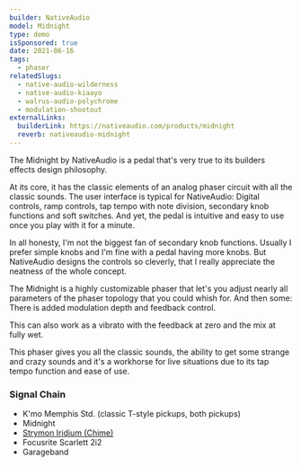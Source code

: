 ```yaml
---
builder: NativeAudio
model: Midnight
type: demo
isSponsored: true
date: 2021-06-16
tags:
  - phaser
relatedSlugs:
  - native-audio-wilderness
  - native-audio-kiaayo
  - walrus-audio-polychrome
  - modulation-shootout
externalLinks:
  builderLink: https://nativeaudio.com/products/midnight
  reverb: nativeaudio-midnight
---
```


The Midnight by NativeAudio is a pedal that's very true to its builders effects design philosophy.

At its core, it has the classic elements of an analog phaser circuit with all the classic sounds. The user interface is typical for NativeAudio: Digital controls, ramp controls, tap tempo with note division, secondary knob functions and soft switches. And yet, the pedal is intuitive and easy to use once you play with it for a minute.

In all honesty, I'm not the biggest fan of secondary knob functions. Usually I prefer simple knobs and I'm fine with a pedal having more knobs. But NativeAudio designs the controls so cleverly, that I really appreciate the neatness of the whole concept.

The Midnight is a highly customizable phaser that let's you adjust nearly all parameters of the phaser topology that you could whish for. And then some: There is added modulation depth and feedback control.

This can also work as a vibrato with the feedback at zero and the mix at fully wet.

This phaser gives you all the classic sounds, the ability to get some strange and crazy sounds and it's a workhorse for live situations due to its tap tempo function and ease of use.

### Signal Chain

- K'mo Memphis Std. (classic T-style pickups, both pickups)
- Midnight
- [Strymon Iridium (Chime)](/demos/strymon-iridium)
- Focusrite Scarlett 2i2
- Garageband
